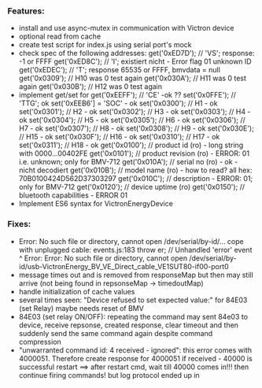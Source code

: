 ### Features:

- install and use async-mutex in communication with Victron device
- optional read from cache
- create test script for index.js using serial port's mock
- check spec of the following addresses:
  get('0xED7D'); // 'VS'; response: -1 or FFFF
  get('0xED8C'); // 'I'; existiert nicht - Error flag 01 unknown ID
  get('0xEDEC'); // 'T'; response 65535 or FFFF, bmvdata = null
  get('0x0309'); // H10 was 0 test again
  get('0x030A'); // H11 was 0 test again
  get('0x030B'); // H12 was 0 test again
- implement get/set for
  get('0xEEFF'); // 'CE' -ok ??
  set('0x0FFE'); // 'TTG'; ok
  set('0xEEB6'] = 'SOC' - ok
  set('0x0300'); // H1 - ok
  set('0x0301');   // H2 - ok
  set('0x0302'); // H3 - ok
  set('0x0303'); // H4 - ok
  set('0x0304'); // H5 - ok
  set('0x0305'); // H6 - ok
  set('0x0306'); // H7 - ok
  set('0x0307'); // H8 - ok
  set('0x0308'); // H9 - ok
  set('0x030E'); // H15 - ok
  set('0x030F'); // H16 - ok
  set('0x0310'); // H17 - ok
  set('0x0311'); // H18 - ok
  get('0x0100'); // product id (ro) - long string with 0000...00402FE
  get('0x0101'); // product revision (ro) - ERROR: 01 i.e. unknown; only for BMV-712
  get('0x010A'); // serial no (ro) - ok - nicht decodiert
  get('0x010B'); // model name (ro) - how to read? all hex: 70B0100424D562D37303297
  get('0x010C'); // description - ERROR: 01; only for BMV-712
  get('0x0120'); // device uptime (ro)
  get('0x0150'); // bluetooth capabilities - ERROR 01
- Implement ES6 syntax for VictronEnergyDevice


### Fixes:

- Error: No such file or directory, cannot open /dev/serial/by-id/...
  cope with unplugged cable:
    events.js:183
      throw er; // Unhandled 'error' event
      ^
    Error: Error: No such file or directory, cannot open /dev/serial/by-id/usb-VictronEnergy_BV_VE_Direct_cable_VE1SUT80-if00-port0
- message times out and is removed from responseMap but then may still arrive
  (not being found in repsonseMap -> timedoutMap)
- handle initialization of cache values
- several times seen: "Device refused to set expected value:" for 84E03 (set Relay)
  maybe needs reset of BMV
- 84E03 (set relay ON/OFF): repeating the command may sent 84e03 to device, receive repsonse,
  created response, clear timeout and then suddenly send the same command again despite command
  compression
- "unwarranted command id: 4 received - ignored": this error comes with 4000051. Therefore
  create response for 4000051 if received - 40000 is successful restart ==> after restart cmd,
  wait till 40000 comes in!!! then continue firing commands! 
  but log protocol ended up in 
  

    

